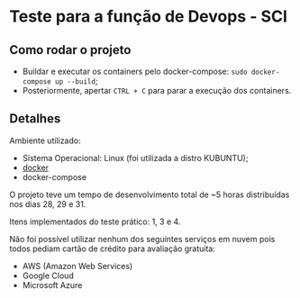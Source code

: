 # Teste para a função de Devops - SCI

## Como rodar o projeto
- Buildar e executar os containers pelo docker-compose: `sudo docker-compose up --build`;
- Posteriormente, apertar `CTRL + C` para parar a execução dos containers.

## Detalhes

Ambiente utilizado:
- Sistema Operacional: Linux (foi utilizada a distro KUBUNTU);
- [docker](https://www.docker.com/)
- docker-compose

O projeto teve um tempo de desenvolvimento total de ~5 horas distribuídas nos dias 28, 29 e 31.

Itens implementados do teste prático: 1, 3 e 4.

Não foi possível utilizar nenhum dos seguintes serviços em nuvem pois todos pediam cartão de crédito para avaliação gratuita:
- AWS (Amazon Web Services)
- Google Cloud
- Microsoft Azure

